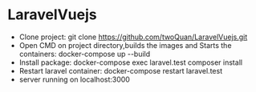 # LaravelVuejs
- Clone project: git clone https://github.com/twoQuan/LaravelVuejs.git
- Open CMD on project directory,builds the images and Starts the containers: docker-compose up --build
- Install package: docker-compose exec laravel.test composer install
- Restart laravel container: docker-compose restart laravel.test
- server running on localhost:3000
